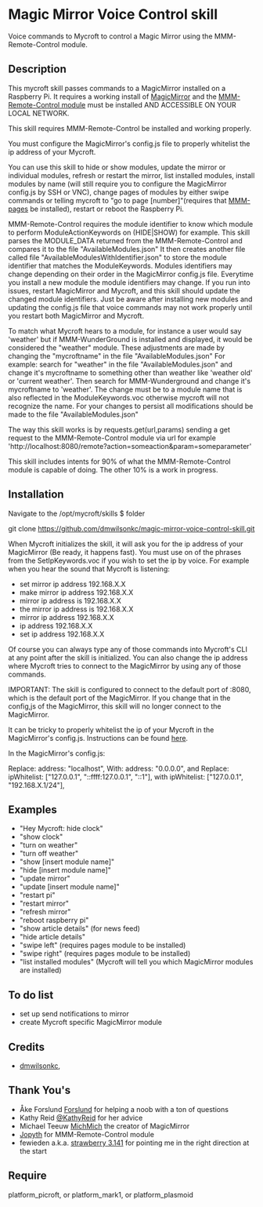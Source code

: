 # Magic Mirror Voice Control skill
Voice commands to Mycroft to control a Magic Mirror using the MMM-Remote-Control module.

## Description
This mycroft skill passes commands to a MagicMirror installed on a Raspberry Pi. It requires a working install of [MagicMirror](https://github.com/MichMich/MagicMirror) and the [MMM-Remote-Control module](https://github.com/Jopyth/MMM-Remote-Control) must be installed AND ACCESSIBLE ON YOUR LOCAL NETWORK.

This skill requires MMM-Remote-Control be installed and working properly.

You must configure the MagicMirror's config.js file to properly whitelist the ip address of your Mycroft.

You can use this skill to hide or show modules, update the mirror or individual modules,
refresh or restart the mirror, list installed modules, install modules by name (will still require you
to configure the MagicMirror config.js by SSH or VNC), change pages of modules by either swipe commands
or telling mycroft to "go to page [number]"(requires that [MMM-pages](https://github.com/edward-shen/MMM-pages)
be installed), restart or reboot the Raspberry Pi.

MMM-Remote-Control requires the module identifier to know which module to
perform ModuleActionKeywords on (HIDE|SHOW) for example. This skill parses the MODULE_DATA returned from
the MMM-Remote-Control and compares it to the file "AvailableModules.json"
It then creates another file called file "AvailableModulesWithIdentifier.json"
to store the module identifier that matches the ModuleKeywords. Modules identifiers may change
depending on their order in the MagicMirror config.js file. Everytime you install a new module
the module identifiers may change. If you run into issues, restart MagicMirror and Mycroft,
and this skill should update the changed module identifiers. Just be aware after installing new modules
and updating the config.js file that voice commands may not work properly until you restart both
MagicMirror and Mycroft.

To match what Mycroft hears to a module, for instance a user would say
'weather' but if MMM-WunderGround is installed and displayed, it would be considered the "weather" module.
These adjustments are made by changing the "mycroftname" in the file "AvailableModules.json"
For example: search for "weather" in the file "AvailableModules.json" and change it's
mycroftname to something other than weather like 'weather old' or 'current weather'.
Then search for MMM-Wunderground and change it's mycroftname to 'weather'. The change must be
to a module name that is also reflected in the ModuleKeywords.voc otherwise mycroft will not recognize the name.
For your changes to persist all modifications should be made to the file "AvailableModules.json"

The way this skill works is by requests.get(url,params) sending a get request to the MMM-Remote-Control module via
url for example 'http://localhost:8080/remote?action=someaction&param=someparameter'

This skill includes intents for 90% of what the MMM-Remote-Control module is capable of doing. The other 10% is a work in progress.

## Installation
Navigate to the /opt/mycroft/skills $ folder

git clone https://github.com/dmwilsonkc/magic-mirror-voice-control-skill.git

When Mycroft initializes the skill, it will ask you for the ip address of your MagicMirror (Be ready, it happens fast).
You must use on of the phrases from the SetIpKeywords.voc if you wish to set the ip by voice.
For example when you hear the sound that Mycroft is listening:

* set mirror ip address 192.168.X.X
* make mirror ip address 192.168.X.X
* mirror ip address is 192.168.X.X
* the mirror ip address is 192.168.X.X
* mirror ip address 192.168.X.X
* ip address 192.168.X.X
* set ip address 192.168.X.X

Of course you can always type any of those commands into Mycroft's CLI at any point after the skill is initialized.
You can also change the ip address where Mycroft tries to connect to the MagicMirror by using any of those commands.

IMPORTANT:
The skill is configured to connect to the default port of :8080, which is the default port of the MagicMirror. If you change that
in the config,js of the MagicMirror, this skill will no longer connect to the MagicMirror.

It can be tricky to properly whitelist the ip of your Mycroft in the MagicMirror's config.js. Instructions can be found [here](https://github.com/Jopyth/MMM-Remote-Control/issues/75).

In the MagicMirror's config.js:

Replace: address: "localhost", With: address: "0.0.0.0", and
Replace: ipWhitelist: ["127.0.0.1", "::ffff:127.0.0.1", "::1"], with ipWhitelist: ["127.0.0.1", "192.168.X.1/24"],

## Examples
* "Hey Mycroft: hide clock"
* "show clock"
* "turn on weather"
* "turn off weather"
* "show [insert module name]"
* "hide [insert module name]"
* "update mirror"
* "update [insert module name]"
* "restart pi"
* "restart mirror"
* "refresh mirror"
* "reboot raspberry pi"
* "show article details" (for news feed)
* "hide article details"
* "swipe left" (requires pages module to be installed)
* "swipe right" (requires pages module to be installed)
* "list installed modules" (Mycroft will tell you which MagicMirror modules are installed)

## To do list
* set up send notifications to mirror
* create Mycroft specific MagicMirror module

## Credits
* [dmwilsonkc](https://github.com/dmwilsonkc),

## Thank You's
* Åke Forslund [Forslund](https://github.com/forslund) for helping a noob with a ton of questions
* Kathy Reid [@KathyReid](https://community.mycroft.ai/u/kathyreid/summary) for her advice
* Michael Teeuw [MichMich](https://github.com/MichMich) the creator of MagicMirror
* [Jopyth](https://github.com/Jopyth) for MMM-Remote-Control module
* fewieden a.k.a. [strawberry 3.141](https://github.com/fewieden) for pointing me in the right direction at the start


## Require
platform_picroft, or platform_mark1, or platform_plasmoid
